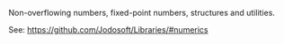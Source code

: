 ﻿Non-overflowing numbers, fixed-point numbers, structures and utilities.

See: https://github.com/Jodosoft/Libraries/#numerics